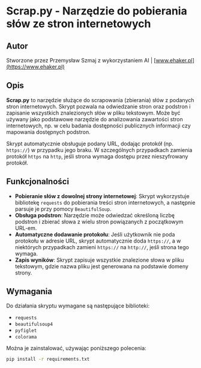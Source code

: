 # Scrap.py - Narzędzie do pobierania słów ze stron internetowych

## Autor
Stworzone przez Przemysław Szmaj z wykorzystaniem AI | [www.ehaker.pl](https://www.ehaker.pl)

## Opis

**Scrap.py** to narzędzie służące do scrapowania (zbierania) słów z podanych stron internetowych. Skrypt pozwala na odwiedzanie stron oraz podstron i zapisanie wszystkich znalezionych słów w pliku tekstowym. Może być używany jako podstawowe narzędzie do analizowania zawartości stron internetowych, np. w celu badania dostępności publicznych informacji czy mapowania dostępnych podstron.

Skrypt automatycznie obsługuje podany URL, dodając protokół (np. `https://`) w przypadku jego braku. W szczególnych przypadkach zamienia protokół `https` na `http`, jeśli strona wymaga dostępu przez nieszyfrowany protokół.

## Funkcjonalności

- **Pobieranie słów z dowolnej strony internetowej**: Skrypt wykorzystuje bibliotekę `requests` do pobierania treści stron internetowych, a następnie parsuje je przy pomocy `BeautifulSoup`.
- **Obsługa podstron**: Narzędzie może odwiedzać określoną liczbę podstron i zbierać słowa z wielu stron powiązanych z początkowym URL-em.
- **Automatyczne dodawanie protokołu**: Jeśli użytkownik nie poda protokołu w adresie URL, skrypt automatycznie doda `https://`, a w niektórych przypadkach zamieni `https://` na `http://`, jeśli strona tego wymaga.
- **Zapis wyników**: Skrypt zapisuje wszystkie znalezione słowa w pliku tekstowym, gdzie nazwa pliku jest generowana na podstawie domeny strony.

## Wymagania

Do działania skryptu wymagane są następujące biblioteki:

- `requests`
- `beautifulsoup4`
- `pyfiglet`
- `colorama`

Można je zainstalować, używając poniższego polecenia:

```bash
pip install -r requirements.txt
